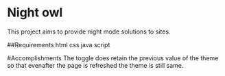 # Night owl
This project aims to provide night mode solutions to sites.

##Requirements 
html
css
java script

#Accomplishments
The toggle does retain the previous value of the theme so that evenafter the page is refreshed the theme is still same.